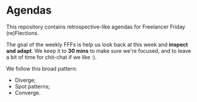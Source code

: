# Agendas

This repository contains retrospective-like agendas for Freelancer Friday (re)Flections.

The goal of the weekly FFFs is help us look back at this week and **inspect and adapt**. We keep it to **30 mins** to make sure we're focused, and to leave a bit of time for chit-chat if we like :).

We follow this broad pattern:

- Diverge;
- Spot patterns;
- Converge.
